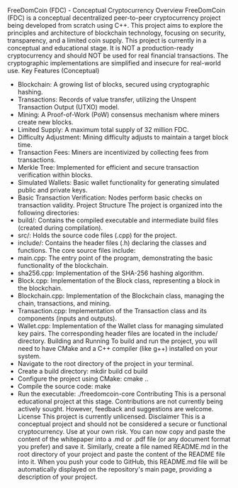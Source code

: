 FreeDomCoin (FDC) - Conceptual Cryptocurrency
Overview
FreeDomCoin (FDC) is a conceptual decentralized peer-to-peer cryptocurrency project being developed from scratch using C++. This project aims to explore the principles and architecture of blockchain technology, focusing on security, transparency, and a limited coin supply.
This project is currently in a conceptual and educational stage. It is NOT a production-ready cryptocurrency and should NOT be used for real financial transactions. The cryptographic implementations are simplified and insecure for real-world use.
Key Features (Conceptual)
 * Blockchain: A growing list of blocks, secured using cryptographic hashing.
 * Transactions: Records of value transfer, utilizing the Unspent Transaction Output (UTXO) model.
 * Mining: A Proof-of-Work (PoW) consensus mechanism where miners create new blocks.
 * Limited Supply: A maximum total supply of 32 million FDC.
 * Difficulty Adjustment: Mining difficulty adjusts to maintain a target block time.
 * Transaction Fees: Miners are incentivized by collecting fees from transactions.
 * Merkle Tree: Implemented for efficient and secure transaction verification within blocks.
 * Simulated Wallets: Basic wallet functionality for generating simulated public and private keys.
 * Basic Transaction Verification: Nodes perform basic checks on transaction validity.
Project Structure
The project is organized into the following directories:
 * build/: Contains the compiled executable and intermediate build files (created during compilation).
 * src/: Holds the source code files (.cpp) for the project.
 * include/: Contains the header files (.h) declaring the classes and functions.
The core source files include:
 * main.cpp: The entry point of the program, demonstrating the basic functionality of the blockchain.
 * sha256.cpp: Implementation of the SHA-256 hashing algorithm.
 * Block.cpp: Implementation of the Block class, representing a block in the blockchain.
 * Blockchain.cpp: Implementation of the Blockchain class, managing the chain, transactions, and mining.
 * Transaction.cpp: Implementation of the Transaction class and its components (inputs and outputs).
 * Wallet.cpp: Implementation of the Wallet class for managing simulated key pairs.
The corresponding header files are located in the include/ directory.
Building and Running
To build and run the project, you will need to have CMake and a C++ compiler (like g++) installed on your system.
 * Navigate to the root directory of the project in your terminal.
 * Create a build directory:
   mkdir build
   cd build
 * Configure the project using CMake:
   cmake ..
 * Compile the source code:
   make
 * Run the executable:
   ./freedomcoin-core
Contributing
This is a personal educational project at this stage. Contributions are not currently being actively sought. However, feedback and suggestions are welcome.
License
This project is currently unlicensed.
Disclaimer
This is a conceptual project and should not be considered a secure or functional cryptocurrency. Use at your own risk.
You can now copy and paste the content of the whitepaper into a .md or .pdf file (or any document format you prefer) and save it. Similarly, create a file named README.md in the root directory of your project and paste the content of the README file into it. When you push your code to GitHub, this README.md file will be automatically displayed on the repository's main page, providing a description of your project.
